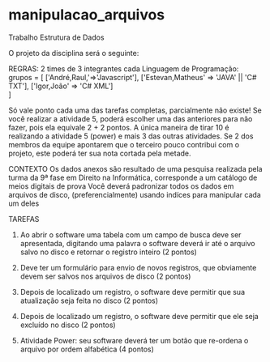 # manipulacao_arquivos
Trabalho Estrutura de Dados


O projeto da disciplina será o seguinte:

REGRAS:
2 times de 3 integrantes cada
Linguagem de Programação: 
grupos = [
	 ['André,Raul,'=>'Javascript'],
	 ['Estevan,Matheus' => 'JAVA' || 'C# TXT'],
	 ['Igor,João' => 'C# XML']  
	]

Só vale ponto cada uma das tarefas completas, parcialmente não existe!
Se você realizar a atividade 5, poderá escolher uma das anteriores para não fazer, 
	pois ela equivale 2 + 2 pontos.
A única maneira de tirar 10 é realizando a atividade 5 (power)
	 e mais 3 das outras atividades.
Se 2 dos membros da equipe apontarem que o terceiro pouco contribui com o projeto, 
	este poderá ter sua nota cortada pela metade.

CONTEXTO
Os dados anexos são resultado de uma pesquisa realizada pela turma da 9ª fase
	 em Direito na Informática,
 		corresponde a um catálogo de meios digitais de prova
Você deverá padronizar todos os dados em arquivos de disco, (preferencialmente) usando indíces para manipular cada um deles

TAREFAS
1. Ao abrir o software uma tabela com um campo de busca deve ser apresentada,
	 digitando uma palavra o software deverá 
		ir até o arquivo salvo no disco e retornar o registro inteiro (2 pontos)

2. Deve ter um formulário para envio de novos registros, que obviamente
	 devem ser salvos nos arquivos de disco (2 pontos)

3. Depois de localizado um registro, o software deve permitir 
	que sua atualização seja feita no disco (2 pontos)

4. Depois de localizado um registro, o software deve 
	permitir que ele seja excluído no disco (2 pontos) 

5. Atividade Power: seu software deverá ter um botão
que re-ordena o arquivo por ordem alfabética (4 pontos)

